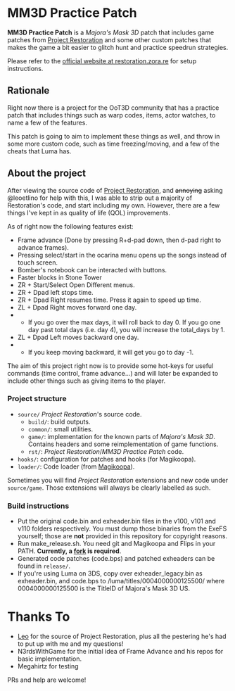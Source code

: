 # MM3D Practice Patch

**MM3D Practice Patch** is a *Majora's Mask 3D* patch that includes game patches from [Project Restoration](https://github.com/leoetlino/project-restoration) and some other custom patches that makes the game a bit easier to glitch hunt and practice speedrun strategies.

Please refer to the [official website at restoration.zora.re](https://restoration.zora.re) for setup instructions.

## Rationale
Right now there is a project for the OoT3D community that has a practice patch that includes things such as warp codes, items, actor watches, to name a few of the features.

This patch is going to aim to implement these things as well, and throw in some more custom code, such as time freezing/moving, and a few of the cheats that Luma has.


## About the project

After viewing the source code of [Project Restoration](https://github.com/leoetlino/project-restoration), and ~~annoying~~ asking @leoetlino for help with this, I was able to strip out a majority of Restoration's code, and start including my own. However, there are a few things I've kept in as quality of life (QOL) improvements.

As of right now the following features exist:
- Frame advance (Done by pressing R+d-pad down, then d-pad right to advance frames).
- Pressing select/start in the ocarina menu opens up the songs instead of touch screen.
- Bomber's notebook can be interacted with buttons.
- Faster blocks in Stone Tower
- ZR + Start/Select Open Different menus.
- ZR + Dpad left stops time. 
- ZR + Dpad Right resumes time. Press it again to speed up time.
- ZL + Dpad Right moves forward one day.
- - If you go over the max days, it will roll back to day 0. If you go one day past total days (i.e. day 4), you will increase the total_days by 1.
- ZL + Dpad Left moves backward one day.
- - If you keep moving backward, it will get you go to day -1.


The aim of this project right now is to provide some hot-keys for useful commands (time control, frame advance...) and will later be expanded to include other things such as giving items to the player.

### Project structure

* `source/` *Project Restoration*'s source code.
  * `build/`: build outputs.
  * `common/`: small utilities.
  * `game/`: implementation for the known parts of *Majora's Mask 3D*. Contains headers and some reimplementation of game functions.
  * `rst/`: *Project Restoration*/*MM3D Practice Patch* code.
* `hooks/`: configuration for patches and hooks (for Magikoopa).
* `loader/`: Code loader (from [Magikoopa](https://github.com/RicBent/Magikoopa)).

Sometimes you will find *Project Restoration* extensions and new code under `source/game`. Those extensions will always be clearly labelled as such.

### Build instructions

* Put the original code.bin and exheader.bin files in the v100, v101 and v110 folders respectively. You must dump those binaries from the ExeFS yourself; those are **not** provided in this repository for copyright reasons.
* Run make_release.sh. You need git and Magikoopa and Flips in your PATH. **Currently, a [fork](https://github.com/leoetlino/Magikoopa) is required**.
* Generated code patches (code.bps) and patched exheaders can be found in `release/`.
* If you're using Luma on 3DS, copy over exheader_legacy.bin as exheader.bin, and code.bps to /luma/titles/0004000000125500/ where 0004000000125500 is the TitleID of Majora's Mask 3D US.

# Thanks To
 - [Leo](https://github.com/leoetlino) for the source of Project Restoration, plus all the pestering he's had to put up with me and my questions!
 - N3rdsWithGame for the initial idea of Frame Advance and his repos for basic implementation.
 - Megahirtz for testing

PRs and help are welcome!
